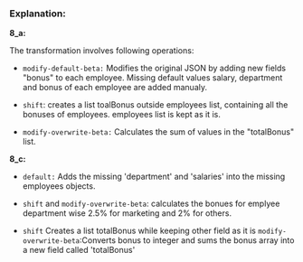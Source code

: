 ### Explanation: 
**8_a:**


The transformation involves following operations:

* `modify-default-beta:` Modifies the original JSON by adding new fields "bonus" to each employee. Missing default values salary, department and bonus of each employee are added manualy.

* `shift`:  creates a list toalBonus outside employees list, containing all the bonuses of employees. employees list is kept as it is.

* `modify-overwrite-beta:` Calculates the sum of values in the "totalBonus" list.


**8_c:**


* `default:` Adds the missing 'department' and 'salaries' into the missing employees objects.
* `shift` and `modify-overwrite-beta`:  calculates the bonues for emplyee department wise 2.5% for marketing and 2% for others.

* `shift` Creates a list totalBonus while keeping other field as it is
`modify-overwrite-beta`:Converts bonus to integer and sums the bonus array into a new field called 'totalBonus'
